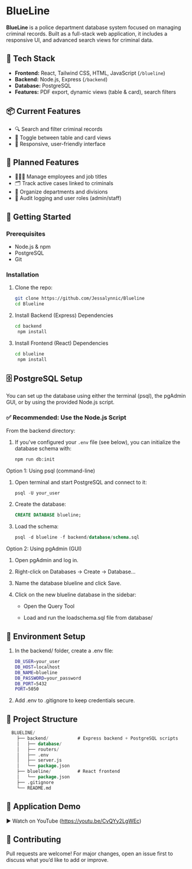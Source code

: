 # BlueLine

**BlueLine** is a police department database system focused on managing criminal records. Built as a full-stack web application, it includes a responsive UI, and advanced search views for criminal data.

## 🔧 Tech Stack

- **Frontend:** React, Tailwind CSS, HTML, JavaScript (`/blueline`)
- **Backend:** Node.js, Express (`/backend`)
- **Database:** PostgreSQL
- **Features:** PDF export, dynamic views (table & card), search filters

## 📦 Current Features

- 🔍 Search and filter criminal records
- 🧩 Toggle between table and card views
- 📱 Responsive, user-friendly interface

## 🌱 Planned Features

- 🧑‍🤝‍🧑 Manage employees and job titles
- 🗂️ Track active cases linked to criminals
- 🏢 Organize departments and divisions
- 📝 Audit logging and user roles (admin/staff)

## 🚀 Getting Started

### Prerequisites

- Node.js & npm
- PostgreSQL
- Git

### Installation

1. Clone the repo:
   ```bash
   git clone https://github.com/Jessalynnic/Blueline
   cd Blueline

2. Install Backend (Express) Dependencies
   ```bash
   cd backend
    npm install

3. Install Frontend (React) Dependencies
   ```bash
   cd blueline
    npm install

## 🗄️ PostgreSQL Setup
You can set up the database using either the terminal (psql), the pgAdmin GUI, or by using the provided Node.js script.

### ✅ Recommended: Use the Node.js Script
From the backend directory:

1. If you've configured your `.env` file (see below), you can initialize the database schema with:
   ```bash
   npm run db:init
   
Option 1: Using psql (command-line)

1. Open terminal and start PostgreSQL and connect to it:
   ```sql
   psql -U your_user
   
2. Create the database:
   ```sql
   CREATE DATABASE blueline;

3. Load the schema:
   ```sql
   psql -d blueline -f backend/database/schema.sql

Option 2: Using pgAdmin (GUI)

1. Open pgAdmin and log in.

2. Right-click on Databases → Create → Database...

3. Name the database blueline and click Save.

4. Click on the new blueline database in the sidebar:

    - Open the Query Tool

    - Load and run the loadschema.sql file from database/

## 🔑 Environment Setup

1. In the backend/ folder, create a .env file:
    ```bash
   DB_USER=your_user
    DB_HOST=localhost
    DB_NAME=blueline
    DB_PASSWORD=your_password
    DB_PORT=5432
    PORT=5050

2. Add .env to .gitignore to keep credentials secure.

## 📁 Project Structure

```sql
  BLUELINE/
    ├── backend/           # Express backend + PostgreSQL scripts
    │   ├── database/
    │   ├── routers/
    │   ├── .env
    │   ├── server.js
    │   └── package.json
    ├── blueline/          # React frontend
    │   └── package.json
    ├── .gitignore
    └── README.md
```

## 📁 Application Demo
▶️ Watch on YouTube (https://youtu.be/CvQYy2LgWEc)


## 🤝 Contributing
Pull requests are welcome! For major changes, open an issue first to discuss what you’d like to add or improve.
